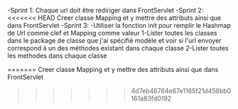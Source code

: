 -Sprint 1:
Chaque url doit être rediriger dans FrontServlet
-Sprint 2:
<<<<<<< HEAD
Creer classe Mapping et y mettre des attributs ainsi que dans FrontServlet
-Sprint 3:
    -Utiliser la fonction init pour remplir le Hashmap de Url comme clef et Mapping comme valeur
    1-Lister toutes les classes dans le package de classe que j'ai spécifié modèle et voir si l'url envoyer correspond à un des méthodes existant dans chaque classe
    2-Lister toutes les methodes dans chaque classe

=======
Creer classe Mapping et y mettre des attributs ainsi que dans FrontServlet
>>>>>>> 4d7eb46764e67e1165f21d458bb0161a83fd0192
